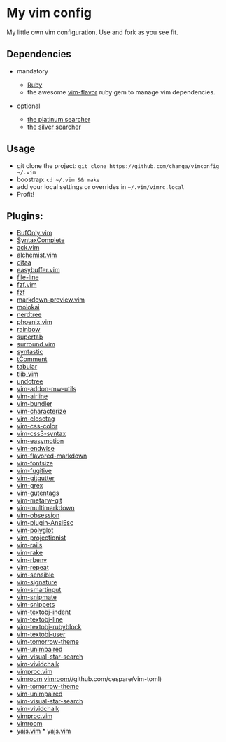 # My vim config


My little own vim configuration. Use and fork as you see fit.


## Dependencies

  * mandatory
    * [Ruby](http://www.ruby-lang.org/)
    * the awesome [vim-flavor](https://github.com/kana/vim-flavor) ruby gem to
      manage vim dependencies.

  * optional
    * [the platinum searcher](https://github.com/monochromegane/the_platinum_searcher)
    * [the silver searcher](https://github.com/ggreer/the_silver_searcher)

## Usage

  * git clone the project: `git clone https://github.com/changa/vimconfig ~/.vim`
  * boostrap: `cd ~/.vim && make`
  * add your local settings or overrides in `~/.vim/vimrc.local`
  * Profit!


## Plugins:

 * [BufOnly.vim](https://github.com/vim-scripts/BufOnly.vim)
 * [SyntaxComplete](https://github.com/vim-scripts/SyntaxComplete)
 * [ack.vim](https://github.com/vim-scripts/ack.vim)
 * [alchemist.vim](https://github.com/slashmili/alchemist.vim)
 * [ditaa](https://github.com/vim-scripts/ditaa)
 * [easybuffer.vim](https://github.com/vim-scripts/easybuffer.vim)
 * [file-line](https://github.com/bogado/file-line)
 * [fzf.vim](https://github.com/junegunn/fzf.vim)
 * [fzf](https://github.com/junegunn/fzf)
 * [markdown-preview.vim](https://github.com/changa/markdown-preview.vim)
 * [molokai](https://github.com/vim-scripts/molokai)
 * [nerdtree](https://github.com/scrooloose/nerdtree)
 * [phoenix.vim](https://github.com/c-brenn/phoenix.vim)
 * [rainbow](https://github.com/luochen1990/rainbow)
 * [supertab](https://github.com/ervandew/supertab)
 * [surround.vim](https://github.com/vim-scripts/surround.vim)
 * [syntastic](https://github.com/scrooloose/syntastic)
 * [tComment](https://github.com/vim-scripts/tComment)
 * [tabular](https://github.com/changa/tabular)
 * [tlib_vim](https://github.com/tomtom/tlib_vim)
 * [undotree](https://github.com/mbbill/undotree)
 * [vim-addon-mw-utils](https://github.com/changa/vim-addon-mw-utils)
 * [vim-airline](https://github.com/bling/vim-airline)
 * [vim-bundler](https://github.com/tpope/vim-bundler)
 * [vim-characterize](https://github.com/tpope/vim-characterize)
 * [vim-closetag](https://github.com/alvan/vim-closetag)
 * [vim-css-color](https://github.com/ap/vim-css-color)
 * [vim-css3-syntax](https://github.com/hail2u/vim-css3-syntax)
 * [vim-easymotion](https://github.com/Lokaltog/vim-easymotion)
 * [vim-endwise](https://github.com/tpope/vim-endwise)
 * [vim-flavored-markdown](https://github.com/changa/vim-flavored-markdown)
 * [vim-fontsize](https://github.com/changa/vim-fontsize)
 * [vim-fugitive](https://github.com/tpope/vim-fugitive)
 * [vim-gitgutter](https://github.com/airblade/vim-gitgutter)
 * [vim-grex](https://github.com/kana/vim-grex)
 * [vim-gutentags](https://github.com/ludovicchabant/vim-gutentags)
 * [vim-metarw-git](https://github.com/kana/vim-metarw-git)
 * [vim-multimarkdown](https://github.com/changa/vim-multimarkdown)
 * [vim-obsession](https://github.com/changa/vim-obsession)
 * [vim-plugin-AnsiEsc](https://github.com/powerman/vim-plugin-AnsiEsc)
 * [vim-polyglot](https://github.com/sheerun/vim-polyglot)
 * [vim-projectionist](https://github.com/tpope/vim-projectionist)
 * [vim-rails](https://github.com/tpope/vim-rails)
 * [vim-rake](https://github.com/tpope/vim-rake)
 * [vim-rbenv](https://github.com/tpope/vim-rbenv)
 * [vim-repeat](https://github.com/kana/vim-repeat)
 * [vim-sensible](https://github.com/tpope/vim-sensible)
 * [vim-signature](https://github.com/changa/vim-signature)
 * [vim-smartinput](https://github.com/kana/vim-smartinput)
 * [vim-snipmate](https://github.com/garbas/vim-snipmate)
 * [vim-snippets](https://github.com/changa/vim-snippets)
 * [vim-textobj-indent](https://github.com/kana/vim-textobj-indent)
 * [vim-textobj-line](https://github.com/kana/vim-textobj-line)
 * [vim-textobj-rubyblock](https://github.com/nelstrom/vim-textobj-rubyblock)
 * [vim-textobj-user](https://github.com/kana/vim-textobj-user)
 * [vim-tomorrow-theme](https://github.com/chriskempson/vim-tomorrow-theme)
 * [vim-unimpaired](https://github.com/tpope/vim-unimpaired)
 * [vim-visual-star-search](https://github.com/nelstrom/vim-visual-star-search)
 * [vim-vividchalk](https://github.com/tpope/vim-vividchalk)
 * [vimproc.vim](https://github.com/Shougo/vimproc.vim)
 * [vimroom](https://github.com/mikewest/vimroom) [vimroom](https://github.com/mikewest/vimroom)//github.com/cespare/vim-toml)
 * [vim-tomorrow-theme](https://github.com/changa/vim-tomorrow-theme)
 * [vim-unimpaired](https://github.com/tpope/vim-unimpaired)
 * [vim-visual-star-search](https://github.com/nelstrom/vim-visual-star-search)
 * [vim-vividchalk](https://github.com/tpope/vim-vividchalk)
 * [vimproc.vim](https://github.com/changa/vimproc.vim)
 * [vimroom](https://github.com/mikewest/vimroom)
 * [yajs.vim](https://github.com/othree/yajs.vim) * [yajs.vim](https://github.com/othree/yajs.vim)